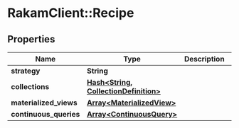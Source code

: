 # RakamClient::Recipe

## Properties
Name | Type | Description | Notes
------------ | ------------- | ------------- | -------------
**strategy** | **String** |  | [optional] 
**collections** | [**Hash&lt;String, CollectionDefinition&gt;**](CollectionDefinition.md) |  | [optional] 
**materialized_views** | [**Array&lt;MaterializedView&gt;**](MaterializedView.md) |  | [optional] 
**continuous_queries** | [**Array&lt;ContinuousQuery&gt;**](ContinuousQuery.md) |  | [optional] 


